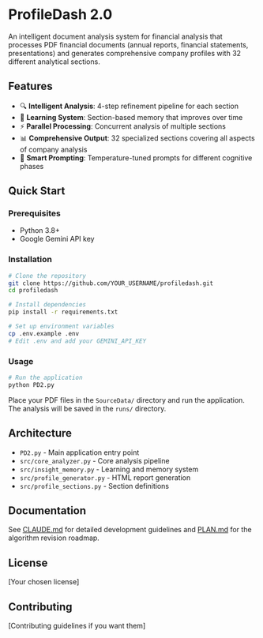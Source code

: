 # ProfileDash 2.0

An intelligent document analysis system for financial analysis that processes PDF financial documents (annual reports, financial statements, presentations) and generates comprehensive company profiles with 32 different analytical sections.

## Features

- 🔍 **Intelligent Analysis**: 4-step refinement pipeline for each section
- 🧠 **Learning System**: Section-based memory that improves over time
- ⚡ **Parallel Processing**: Concurrent analysis of multiple sections
- 📊 **Comprehensive Output**: 32 specialized sections covering all aspects of company analysis
- 🎯 **Smart Prompting**: Temperature-tuned prompts for different cognitive phases

## Quick Start

### Prerequisites

- Python 3.8+
- Google Gemini API key

### Installation

```bash
# Clone the repository
git clone https://github.com/YOUR_USERNAME/profiledash.git
cd profiledash

# Install dependencies
pip install -r requirements.txt

# Set up environment variables
cp .env.example .env
# Edit .env and add your GEMINI_API_KEY
```

### Usage

```bash
# Run the application
python PD2.py
```

Place your PDF files in the `SourceData/` directory and run the application. The analysis will be saved in the `runs/` directory.

## Architecture

- `PD2.py` - Main application entry point
- `src/core_analyzer.py` - Core analysis pipeline
- `src/insight_memory.py` - Learning and memory system
- `src/profile_generator.py` - HTML report generation
- `src/profile_sections.py` - Section definitions

## Documentation

See [CLAUDE.md](CLAUDE.md) for detailed development guidelines and [PLAN.md](PLAN.md) for the algorithm revision roadmap.

## License

[Your chosen license]

## Contributing

[Contributing guidelines if you want them]